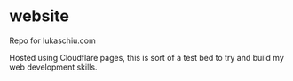 # website
Repo for lukaschiu.com

Hosted using Cloudflare pages, this is sort of a test bed to try and build my web development skills.
